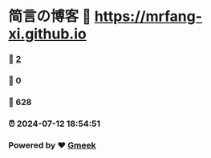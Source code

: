# 简言の博客 :link: https://mrfang-xi.github.io 
### :page_facing_up: [2](https://mrfang-xi.github.io/tag.html) 
### :speech_balloon: 0 
### :hibiscus: 628 
### :alarm_clock: 2024-07-12 18:54:51 
### Powered by :heart: [Gmeek](https://github.com/Meekdai/Gmeek)

